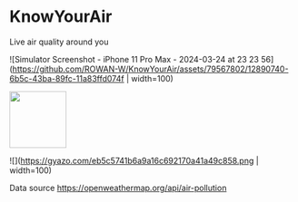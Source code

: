 # KnowYourAir
Live air quality around you

![Simulator Screenshot - iPhone 11 Pro Max - 2024-03-24 at 23 23 56](https://github.com/ROWAN-W/KnowYourAir/assets/79567802/12890740-6b5c-43ba-89fc-11a83ffd074f | width=100)

<img src="[https://your-image-url.type](https://github.com/ROWAN-W/KnowYourAir/assets/79567802/12890740-6b5c-43ba-89fc-11a83ffd074f)" width="100" height="100">

![](https://gyazo.com/eb5c5741b6a9a16c692170a41a49c858.png | width=100)

Data source https://openweathermap.org/api/air-pollution
